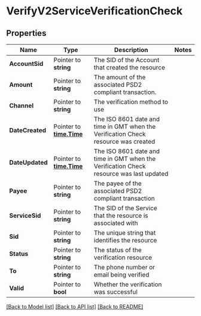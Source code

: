 # VerifyV2ServiceVerificationCheck

## Properties

Name | Type | Description | Notes
------------ | ------------- | ------------- | -------------
**AccountSid** | Pointer to **string** | The SID of the Account that created the resource |
**Amount** | Pointer to **string** | The amount of the associated PSD2 compliant transaction. |
**Channel** | Pointer to **string** | The verification method to use |
**DateCreated** | Pointer to [**time.Time**](time.Time.md) | The ISO 8601 date and time in GMT when the Verification Check resource was created |
**DateUpdated** | Pointer to [**time.Time**](time.Time.md) | The ISO 8601 date and time in GMT when the Verification Check resource was last updated |
**Payee** | Pointer to **string** | The payee of the associated PSD2 compliant transaction |
**ServiceSid** | Pointer to **string** | The SID of the Service that the resource is associated with |
**Sid** | Pointer to **string** | The unique string that identifies the resource |
**Status** | Pointer to **string** | The status of the verification resource |
**To** | Pointer to **string** | The phone number or email being verified |
**Valid** | Pointer to **bool** | Whether the verification was successful |

[[Back to Model list]](../README.md#documentation-for-models) [[Back to API list]](../README.md#documentation-for-api-endpoints) [[Back to README]](../README.md)


